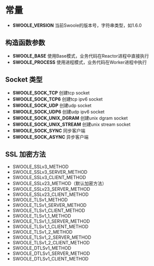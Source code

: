 # 常量

*   **SWOOLE_VERSION** 当前Swoole的版本号，字符串类型，如1.6.0

## 构造函数参数

*   **SWOOLE_BASE** 使用Base模式，业务代码在Reactor进程中直接执行
*   **SWOOLE_PROCESS** 使用进程模式，业务代码在Worker进程中执行

## Socket 类型

*   **SWOOLE_SOCK_TCP** 创建tcp socket
*   **SWOOLE_SOCK_TCP6** 创建tcp ipv6 socket
*   **SWOOLE_SOCK_UDP** 创建udp socket
*   **SWOOLE_SOCK_UDP6** 创建udp ipv6 socket
*   **SWOOLE_SOCK_UNIX_DGRAM** 创建unix dgram socket
*   **SWOOLE_SOCK_UNIX_STREAM** 创建unix stream socket
*   **SWOOLE_SOCK_SYNC** 同步客户端
*   **SWOOLE_SOCK_ASYNC** 异步客户端

## SSL 加密方法

*   SWOOLE_SSLv3_METHOD
*   SWOOLE_SSLv3_SERVER_METHOD
*   SWOOLE_SSLv3_CLIENT_METHOD
*   SWOOLE_SSLv23_METHOD（默认加密方法）
*   SWOOLE_SSLv23_SERVER_METHOD
*   SWOOLE_SSLv23_CLIENT_METHOD
*   SWOOLE_TLSv1_METHOD
*   SWOOLE_TLSv1_SERVER_METHOD
*   SWOOLE_TLSv1_CLIENT_METHOD
*   SWOOLE_TLSv1_1_METHOD
*   SWOOLE_TLSv1_1_SERVER_METHOD
*   SWOOLE_TLSv1_1_CLIENT_METHOD
*   SWOOLE_TLSv1_2_METHOD
*   SWOOLE_TLSv1_2_SERVER_METHOD
*   SWOOLE_TLSv1_2_CLIENT_METHOD
*   SWOOLE_DTLSv1_METHOD
*   SWOOLE_DTLSv1_SERVER_METHOD
*   SWOOLE_DTLSv1_CLIENT_METHOD